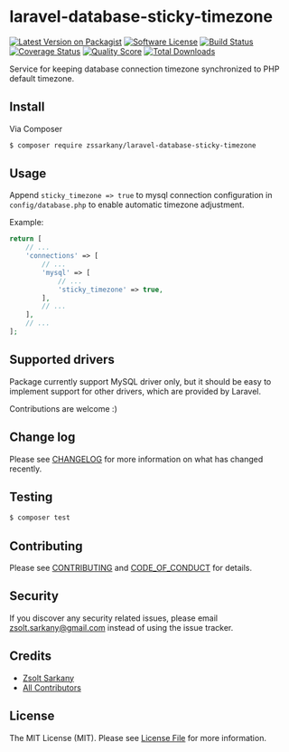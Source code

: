 # laravel-database-sticky-timezone

[![Latest Version on Packagist][ico-version]][link-packagist]
[![Software License][ico-license]](LICENSE.md)
[![Build Status][ico-travis]][link-travis]
[![Coverage Status][ico-scrutinizer]][link-scrutinizer]
[![Quality Score][ico-code-quality]][link-code-quality]
[![Total Downloads][ico-downloads]][link-downloads]

Service for keeping database connection timezone synchronized to PHP default timezone.

## Install

Via Composer

``` bash
$ composer require zssarkany/laravel-database-sticky-timezone
```

## Usage

Append `sticky_timezone => true` to mysql connection configuration in
`config/database.php` to enable automatic timezone adjustment.

Example:
``` php
return [
    // ...
    'connections' => [
        // ...
        'mysql' => [
            // ...
            'sticky_timezone' => true,
        ],
        // ...
    ],
    // ...
];
```

## Supported drivers

Package currently support MySQL driver only, but it should be easy to implement
support for other drivers, which are provided by Laravel.

Contributions are welcome :)

## Change log

Please see [CHANGELOG](CHANGELOG.md) for more information on what has changed recently.

## Testing

``` bash
$ composer test
```

## Contributing

Please see [CONTRIBUTING](CONTRIBUTING.md) and [CODE_OF_CONDUCT](CODE_OF_CONDUCT.md) for details.

## Security

If you discover any security related issues, please email zsolt.sarkany@gmail.com instead of using the issue tracker.

## Credits

- [Zsolt Sarkany][link-author]
- [All Contributors][link-contributors]

## License

The MIT License (MIT). Please see [License File](LICENSE.md) for more information.

[ico-version]: https://img.shields.io/packagist/v/zssarkany/laravel-database-sticky-timezone.svg?style=flat-square
[ico-license]: https://img.shields.io/badge/license-MIT-brightgreen.svg?style=flat-square
[ico-travis]: https://img.shields.io/travis/zssarkany/laravel-database-sticky-timezone/master.svg?style=flat-square
[ico-scrutinizer]: https://img.shields.io/scrutinizer/coverage/g/zssarkany/laravel-database-sticky-timezone.svg?style=flat-square
[ico-code-quality]: https://img.shields.io/scrutinizer/g/zssarkany/laravel-database-sticky-timezone.svg?style=flat-square
[ico-downloads]: https://img.shields.io/packagist/dt/zssarkany/laravel-database-sticky-timezone.svg?style=flat-square

[link-packagist]: https://packagist.org/packages/zssarkany/laravel-database-sticky-timezone
[link-travis]: https://travis-ci.org/zssarkany/laravel-database-sticky-timezone
[link-scrutinizer]: https://scrutinizer-ci.com/g/zssarkany/laravel-database-sticky-timezone/code-structure
[link-code-quality]: https://scrutinizer-ci.com/g/zssarkany/laravel-database-sticky-timezone
[link-downloads]: https://packagist.org/packages/zssarkany/laravel-database-sticky-timezone
[link-author]: https://github.com/zssarkany
[link-contributors]: ../../contributors

